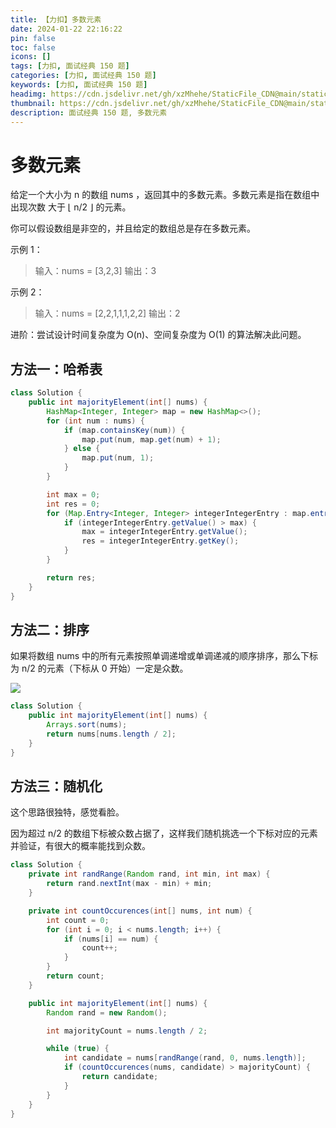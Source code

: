 ```yaml
---
title: 【力扣】多数元素
date: 2024-01-22 22:16:22
pin: false
toc: false
icons: []
tags: [力扣, 面试经典 150 题]
categories: [力扣, 面试经典 150 题]
keywords: [力扣, 面试经典 150 题]
headimg: https://cdn.jsdelivr.net/gh/xzMhehe/StaticFile_CDN@main/static/img/gf/20240122223908.png
thumbnail: https://cdn.jsdelivr.net/gh/xzMhehe/StaticFile_CDN@main/static/img/gf/20240122223908.png
description: 面试经典 150 题, 多数元素
---
```


# 多数元素
给定一个大小为 n 的数组 nums ，返回其中的多数元素。多数元素是指在数组中出现次数 大于 ⌊ n/2 ⌋ 的元素。

你可以假设数组是非空的，并且给定的数组总是存在多数元素。


示例 1：

>输入：nums = [3,2,3]
输出：3

示例 2：

>输入：nums = [2,2,1,1,1,2,2]
输出：2


进阶：尝试设计时间复杂度为 O(n)、空间复杂度为 O(1) 的算法解决此问题。

## 方法一：哈希表


```java
class Solution {
    public int majorityElement(int[] nums) {
        HashMap<Integer, Integer> map = new HashMap<>();
        for (int num : nums) {
            if (map.containsKey(num)) {
                map.put(num, map.get(num) + 1);
            } else {
                map.put(num, 1);
            }
        }

        int max = 0;
        int res = 0;
        for (Map.Entry<Integer, Integer> integerIntegerEntry : map.entrySet()) {
            if (integerIntegerEntry.getValue() > max) {
                max = integerIntegerEntry.getValue();
                res = integerIntegerEntry.getKey();
            }
        }

        return res;
    }
}
```



## 方法二：排序
如果将数组 nums 中的所有元素按照单调递增或单调递减的顺序排序，那么下标为 n/2 的元素（下标从 0 开始）一定是众数。

![](https://cdn.jsdelivr.net/gh/xzMhehe/StaticFile_CDN@main/static/img/gf/20240122222552.png)


```java
class Solution {
    public int majorityElement(int[] nums) {
        Arrays.sort(nums);
        return nums[nums.length / 2];
    }
}
```


## 方法三：随机化
这个思路很独特，感觉看脸。

因为超过 n/2 的数组下标被众数占据了，这样我们随机挑选一个下标对应的元素并验证，有很大的概率能找到众数。

```java
class Solution {
    private int randRange(Random rand, int min, int max) {
        return rand.nextInt(max - min) + min;
    }

    private int countOccurences(int[] nums, int num) {
        int count = 0;
        for (int i = 0; i < nums.length; i++) {
            if (nums[i] == num) {
                count++;
            }
        }
        return count;
    }

    public int majorityElement(int[] nums) {
        Random rand = new Random();

        int majorityCount = nums.length / 2;

        while (true) {
            int candidate = nums[randRange(rand, 0, nums.length)];
            if (countOccurences(nums, candidate) > majorityCount) {
                return candidate;
            }
        }
    }
}
```



